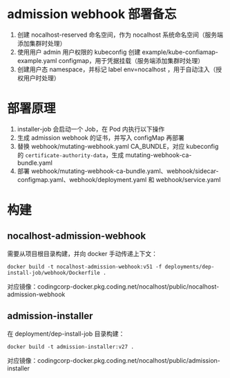 # admission webhook 部署备忘
1. 创建 nocalhost-reserved 命名空间，作为 nocalhost 系统命名空间（服务端添加集群时处理）
2. 使用用户 admin 用户权限的 kubeconfig 创建 example/kube-confiamap-example.yaml configmap，用于凭据挂载（服务端添加集群时处理）
3. 创建用户态 namespace，并标记 label env=nocalhost ，用于自动注入（授权用户时处理）

# 部署原理
1. installer-job 会启动一个 Job，在 Pod 内执行以下操作
2. 生成 admission webhook 的证书，并写入 configMap 再部署
3. 替换 webhook/mutating-webhook.yaml CA_BUNDLE，对应 kubeconfig 的 `certificate-authority-data`，生成 mutating-webhook-ca-bundle.yaml
4. 部署 webhook/mutating-webhook-ca-bundle.yaml、webhook/sidecar-configmap.yaml、webhook/deployment.yaml 和 webhook/service.yaml

# 构建
## nocalhost-admission-webhook
需要从项目根目录构建，并向 docker 手动传递上下文：
```
docker build -t nocalhost-admission-webhook:v51 -f deployments/dep-install-job/webhook/Dockerfile .
```
对应镜像：codingcorp-docker.pkg.coding.net/nocalhost/public/nocalhost-admission-webhook

## admission-installer
在 deployment/dep-install-job 目录构建：
```
docker build -t admission-installer:v27 . 
```
对应镜像：codingcorp-docker.pkg.coding.net/nocalhost/public/admission-installer